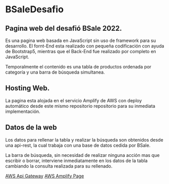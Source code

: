# BSaleDesafio

## Pagina web del desafió BSale 2022.

Es una pagina web basada en JavaScript sin uso de framework para su desarrollo.
El fornt-End esta realizado con pequeña codificación con ayuda de Bootstrap5, mientras que el Back-End fue realizado por completo en JavaScript.

Temporalmente el contenido es una tabla de productos ordenada por categoría y una barra de búsqueda simultanea.

## Hosting Web.

La pagina esta alojada en el servicio Amplify de AWS con deploy automático desde este mismo repositorio repositorio para su inmediata implementación.

## Datos de la web

Los datos para rellenar la tabla y realizar la búsqueda son obtenidos desde una api-rest, la cual trabaja con una base de datos cedida por BSale.

La barra de búsqueda, sin necesidad de realizar ninguna acción mas que escribir o borrar, interviene inmediatamente en los datos de la tabla cambiando la consulta realizada para su rellenado.

[AWS Api Gateway](https://lwg7yig1ta.execute-api.us-east-1.amazonaws.com/dev/product/)
[AWS Amplify Page](https://main.d3fpblgrtdfmry.amplifyapp.com/)